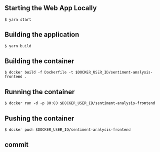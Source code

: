## Starting the Web App Locally
` $ yarn start `

## Building the application
` $ yarn build `

## Building the container
` $ docker build -f Dockerfile -t $DOCKER_USER_ID/sentiment-analysis-frontend . `

## Running the container
` $ docker run -d -p 80:80 $DOCKER_USER_ID/sentiment-analysis-frontend `

## Pushing the container
` $ docker push $DOCKER_USER_ID/sentiment-analysis-frontend `
## commit
